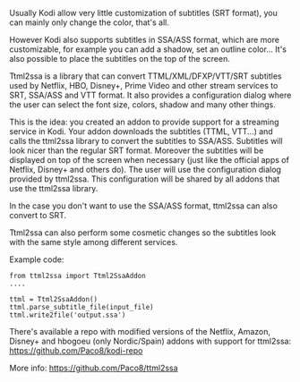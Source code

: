Usually Kodi allow very little customization of subtitles (SRT format),
you can mainly only change the color, that's all.

However Kodi also supports subtitles in SSA/ASS format, which are more
customizable, for example you can add a shadow, set an outline color...
It's also possible to place the subtitles on the top of the screen.

Ttml2ssa is a library that can convert TTML/XML/DFXP/VTT/SRT subtitles used
by Netflix, HBO, Disney+, Prime Video and other stream services to SRT,
SSA/ASS and VTT format. It also provides a configuration dialog where the user
can select the font size, colors, shadow and many other things.

This is the idea: you created an addon to provide support for a streaming
service in Kodi. Your addon downloads the subtitles (TTML, VTT...) and calls
the ttml2ssa library to convert the subtitles to SSA/ASS.
Subtitles will look nicer than the regular SRT format. Moreover the subtitles
will be displayed on top of the screen when necessary (just like the official
apps of Netflix, Disney+ and others do). The user will use the configuration
dialog provided by ttml2ssa. This configuration will be shared by all addons
that use the ttml2ssa library.

In the case you don't want to use the SSA/ASS format, ttml2ssa can also
convert to SRT.

Ttml2ssa can also perform some cosmetic changes so the subtitles look with
the same style among different services.

Example code:

```
from ttml2ssa import Ttml2SsaAddon
....

ttml = Ttml2SsaAddon()
ttml.parse_subtitle_file(input_file)
ttml.write2file('output.ssa')
```

There's available a repo with modified versions of the Netflix, Amazon, Disney+ and
hbogoeu (only Nordic/Spain) addons with support for ttml2ssa:
https://github.com/Paco8/kodi-repo

More info:
https://github.com/Paco8/ttml2ssa
